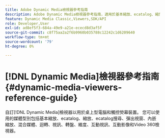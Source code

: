 ```yaml
---
title: Adobe Dynamic Media檢視器參考指南
description: Adobe Dynamic Media檢視器參考指南，適用於基本縮放、ecatalog、縮放、ecatalog搜尋、彈出式視窗、內嵌縮放、混合媒體、迴轉、視訊、轉盤、維度、互動式視訊、互動式影像和Video 360檢視器。
feature: Dynamic Media Classic,Viewers,SDK/API
role: Developer,User
exl-id: ad8ef5f3-684a-49e9-a21e-ececd8d3af5f
source-git-commit: c8f75aa2a2f6b9960b035788c12242c1d6209640
workflow-type: tm+mt
source-wordcount: '79'
ht-degree: 0%

---
```


# [!DNL Dynamic Media]檢視器參考指南{#dynamic-media-viewers-reference-guide}

自訂[!DNL Dynamic Media]檢視器以用於桌上型電腦和觸控熒幕裝置。 您可以使用的媒體型別包括基本縮放、ecatalog、縮放、ecatalog搜尋、彈出視窗、內嵌縮放、混合媒體、迴轉、視訊、轉盤、維度、互動視訊、互動影像和Video 360檢視器。
